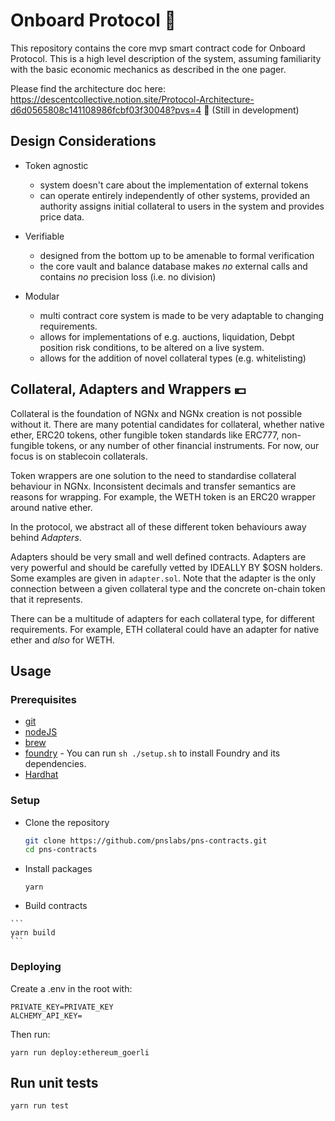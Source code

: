 # Onboard Protocol 🏦

This repository contains the core mvp smart contract code for Onboard Protocol. 
This is a high level description of the system, assuming
familiarity with the basic economic mechanics as described in the
one pager.

Please find the architecture doc here: https://descentcollective.notion.site/Protocol-Architecture-d6d0565808c141108986fcbf03f30048?pvs=4 🚧 (Still in development)

## Design Considerations

- Token agnostic
  - system doesn't care about the implementation of external tokens
  - can operate entirely independently of other systems, provided an authority assigns
    initial collateral to users in the system and provides price data.

- Verifiable
  - designed from the bottom up to be amenable to formal verification
  - the core vault and balance database makes *no* external calls and
    contains *no* precision loss (i.e. no division)

- Modular
  - multi contract core system is made to be very adaptable to changing
    requirements.
  - allows for implementations of e.g. auctions, liquidation, Debpt position risk
    conditions, to be altered on a live system.
  - allows for the addition of novel collateral types (e.g. whitelisting)

## Collateral, Adapters and Wrappers 💶

Collateral is the foundation of NGNx and NGNx creation is not possible
without it. There are many potential candidates for collateral, whether
native ether, ERC20 tokens, other fungible token standards like ERC777,
non-fungible tokens, or any number of other financial instruments. For now,
our focus is on stablecoin collaterals.

Token wrappers are one solution to the need to standardise collateral
behaviour in NGNx. Inconsistent decimals and transfer semantics are
reasons for wrapping. For example, the WETH token is an ERC20 wrapper
around native ether.

In the protocol, we abstract all of these different token behaviours away behind
*Adapters*.

Adapters should be very small and well defined contracts. Adapters are
very powerful and should be carefully vetted by IDEALLY BY $OSN holders. Some
examples are given in `adapter.sol`. Note that the adapter is the only
connection between a given collateral type and the concrete on-chain
token that it represents.

There can be a multitude of adapters for each collateral type, for
different requirements. For example, ETH collateral could have an
adapter for native ether and *also* for WETH.

## Usage

### Prerequisites

-   [git](https://git-scm.com/downloads)
-   [nodeJS](https://nodejs.org/en/download/)
-   [brew](https://brew.sh/)
-   [foundry](https://getfoundry.sh) - You can run `sh ./setup.sh` to install Foundry and its dependencies.
-   [Hardhat](https://hardhat.org)

### Setup

-   Clone the repository

    ```bash
    git clone https://github.com/pnslabs/pns-contracts.git
    cd pns-contracts
    ```

-   Install packages

    ```
    yarn
    ```

 -   Build contracts

    ```
    yarn build
    ```


### Deploying

Create a .env in the root with:

```
PRIVATE_KEY=PRIVATE_KEY
ALCHEMY_API_KEY=
```

Then run:
```
yarn run deploy:ethereum_goerli
```

## Run unit tests

```shell
yarn run test
```